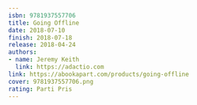 ```yaml
---
isbn: 9781937557706
title: Going Offline
date: 2018-07-10
finish: 2018-07-18
release: 2018-04-24
authors:
- name: Jeremy Keith
  link: https://adactio.com
link: https://abookapart.com/products/going-offline
cover: 9781937557706.png
rating: Parti Pris
---
```

